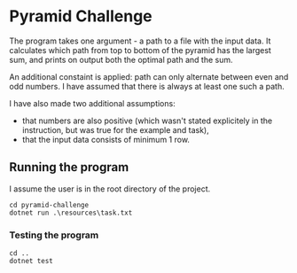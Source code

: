 # Pyramid Challenge

The program takes one argument - a path to a file with the input data. It calculates which path from top to bottom of the pyramid has the largest sum, and prints on output both the optimal path and the sum.

An additional constaint is applied: path can only alternate between even and odd numbers. I have assumed that there is always at least one such a path. 

I have also made two additional assumptions:
 - that numbers are also positive (which wasn't stated explicitely in the instruction, but was true for the example and task),
 - that the input data consists of minimum 1 row.

## Running the program

I assume the user is in the root directory of the project.

```
cd pyramid-challenge
dotnet run .\resources\task.txt
```

### Testing the program

```
cd ..
dotnet test
```